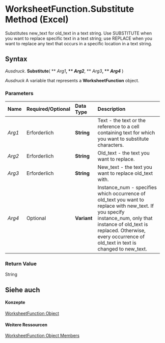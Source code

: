 
# WorksheetFunction.Substitute Method (Excel)

Substitutes new_text for old_text in a text string. Use SUBSTITUTE when you want to replace specific text in a text string; use REPLACE when you want to replace any text that occurs in a specific location in a text string.


## Syntax

 _Ausdruck_. **Substitute**( ** _Arg1_**, ** _Arg2_**, ** _Arg3_**, ** _Arg4_** )

 _Ausdruck_ A variable that represents a **WorksheetFunction** object.


### Parameters



|**Name**|**Required/Optional**|**Data Type**|**Description**|
|:-----|:-----|:-----|:-----|
| _Arg1_|Erforderlich|**String**|Text - the text or the reference to a cell containing text for which you want to substitute characters.|
| _Arg2_|Erforderlich|**String**|Old_text - the text you want to replace.|
| _Arg3_|Erforderlich|**String**|New_text - the text you want to replace old_text with.|
| _Arg4_|Optional|**Variant**|Instance_num - specifies which occurrence of old_text you want to replace with new_text. If you specify instance_num, only that instance of old_text is replaced. Otherwise, every occurrence of old_text in text is changed to new_text.|

### Return Value

String


## Siehe auch


#### Konzepte


[WorksheetFunction Object](7b1d5639-363d-632c-2cf0-2232562646b6.md)
#### Weitere Ressourcen


[WorksheetFunction Object Members](http://msdn.microsoft.com/library/6811ca87-4b53-0bff-88c9-30bf7497879a%28Office.15%29.aspx)